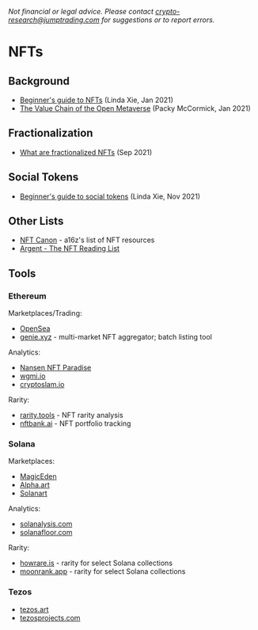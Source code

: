 _Not financial or legal advice.  Please contact [crypto-research@jumptrading.com](crypto-research@jumptrading.com)
for suggestions or to report errors._

NFTs
====

## Background
* [Beginner's guide to NFTs](https://linda.mirror.xyz/df649d61efb92c910464a4e74ae213c4cab150b9cbcc4b7fb6090fc77881a95d) (Linda Xie, Jan 2021)
* [The Value Chain of the Open Metaverse](https://www.notboring.co/p/the-value-chain-of-the-open-metaverse) (Packy McCormick, Jan 2021)

## Fractionalization
* [What are fractionalized NFTs](https://www.argent.xyz/learn/fractionalized-nfts/) (Sep 2021)

## Social Tokens
* [Beginner's guide to social tokens](https://linda.mirror.xyz/4PDBWBMpFFPVEsP5EGgg5to2AyEpEHEXasq_K0b-yYk) (Linda Xie, Nov 2021)

## Other Lists
* [NFT Canon](https://future.a16z.com/nft-canon/) - a16z's list of NFT resources
* [Argent - The NFT Reading List](https://www.argent.xyz/learn/the-nft-reading-list/)

## Tools
### Ethereum
Marketplaces/Trading:
* [OpenSea](http://opensea.io)
* [genie.xyz](http://genie.xyz) - multi-market NFT aggregator; batch listing tool

Analytics:
* [Nansen NFT Paradise](https://pro.nansen.ai/nft-paradise)
* [wgmi.io](https://wgmi.io/)
* [cryptoslam.io](https://cryptoslam.io/)

Rarity:
* [rarity.tools](http://rarity.tools) - NFT rarity analysis
* [nftbank.ai](https://nftbank.ai/landing) - NFT portfolio tracking

### Solana
Marketplaces:
* [MagicEden](http://magiceden.io)
* [Alpha.art](http://alpha.art)
* [Solanart](http://solanart.io)
  
Analytics:
* [solanalysis.com](http://solanalysis.com)
* [solanafloor.com](http://solanafloor.com)

Rarity:
* [howrare.is](http://howrare.is) - rarity for select Solana collections
* [moonrank.app](http://moonrank.app) - rarity for select Solana collections

### Tezos
* [tezos.art](http://tezos.art)
* [tezosprojects.com](http://tezosprojects.com)

